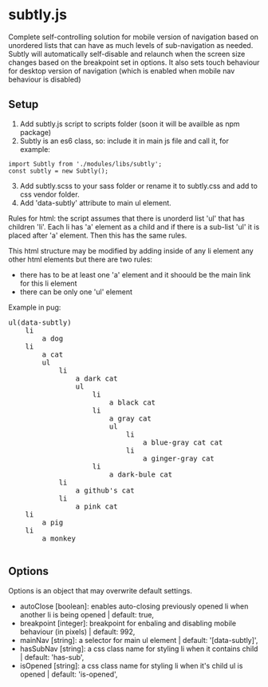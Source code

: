 # subtly.js

Complete self-controlling solution for mobile version of navigation based on unordered lists that can have as much levels of sub-navigation as needed. Subtly will automatically self-disable and relaunch when the screen size changes based on the breakpoint set in options. It also sets touch behaviour for desktop version of navigation (which is enabled when mobile nav behaviour is disabled)

## Setup
1. Add subtly.js script to scripts folder (soon it will be availble as npm package)
2. Subtly is an es6 class, so: include it in main js file and call it, for example:
```
import Subtly from './modules/libs/subtly';
const subtly = new Subtly();
```
3. Add subtly.scss to your sass folder or rename it to subtly.css and add to css vendor folder.
4. Add 'data-subtly' attribute to main ul element.

Rules for html: the script assumes that there is unorderd list 'ul' that has children 'li'. Each li has 'a' element as a child and if there is a sub-list 'ul' it is placed after 'a' element. Then this has the same rules. 

This html structure may be modified by adding inside of any li element any other html elements but there are two rules: 
* there has to be at least one 'a' element and it shoould be the main link for this li element
* there can be only one 'ul' element

Example in pug:

<pre>
ul(data-subtly)
    li
        a dog
    li
        a cat
        ul
            li 
                a dark cat
                ul
                    li
                        a black cat
                    li
                        a gray cat
                        ul
                            li
                                a blue-gray cat cat
                            li
                                a ginger-gray cat
                    li
                        a dark-bule cat
            li
                a github's cat
            li
                a pink cat
    li
        a pig
    li
        a monkey

</pre>


## Options

Options is an object that may overwrite default settings.

* autoClose [boolean]: enables auto-closing previously opened li when another li is being opened | default: true,
* breakpoint [integer]: breakpoint for enbaling and disabling mobile behaviour (in pixels) | default: 992,
* mainNav [string]: a selector for main ul element | default: '[data-subtly]',
* hasSubNav [string]: a css class name for styling li when it contains child | default: 'has-sub',
* isOpened [string]: a css class name for styling li when it's child ul is opened | default: 'is-opened',
            